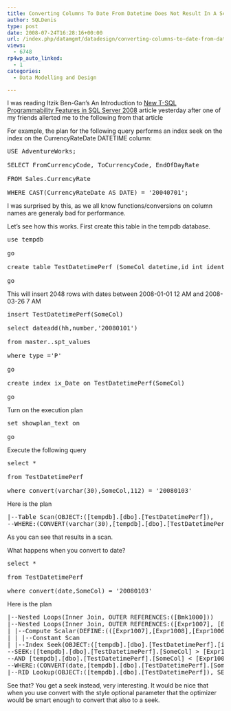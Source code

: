 ```yaml
---
title: Converting Columns To Date From Datetime Does Not Result In A Scan In SQL Server 2008
author: SQLDenis
type: post
date: 2008-07-24T16:28:16+00:00
url: /index.php/datamgmt/datadesign/converting-columns-to-date-from-datetime-2008/
views:
  - 6748
rp4wp_auto_linked:
  - 1
categories:
  - Data Modelling and Design

---
```

I was reading Itzik Ben-Gan&#8217;s An Introduction to [New T-SQL Programmability Features in SQL Server 2008][1] article yesterday after one of my friends allerted me to the following from that article
  
For example, the plan for the following query performs an index seek on the index on the CurrencyRateDate DATETIME column:

<pre>USE AdventureWorks;

SELECT FromCurrencyCode, ToCurrencyCode, EndOfDayRate

FROM Sales.CurrencyRate

WHERE CAST(CurrencyRateDate AS DATE) = '20040701';</pre>

I was surprised by this, as we all know functions/conversions on column names are generaly bad for performance.

Let&#8217;s see how this works. First create this table in the tempdb database.

<pre>use tempdb

go

create table TestDatetimePerf (SomeCol datetime,id int identity)

go</pre>

This will insert 2048 rows with dates between 2008-01-01 12 AM and 2008-03-26 7 AM

<pre>insert TestDatetimePerf(SomeCol)

select dateadd(hh,number,'20080101')

from master..spt_values

where type ='P'

go

create index ix_Date on TestDatetimePerf(SomeCol)

go</pre>

Turn on the execution plan

<pre>set showplan_text on

go</pre>

Execute the following query

<pre>select * 

from TestDatetimePerf

where convert(varchar(30),SomeCol,112) = '20080103'</pre>

Here is the plan

<pre>|--Table Scan(OBJECT:([tempdb].[dbo].[TestDatetimePerf]), 
--WHERE:(CONVERT(varchar(30),[tempdb].[dbo].[TestDatetimePerf].[SomeCol],112)=[@1]))</pre>

As you can see that results in a scan. 

What happens when you convert to date?

<pre>select * 

from TestDatetimePerf

where convert(date,SomeCol) = '20080103'</pre>

Here is the plan

<pre>|--Nested Loops(Inner Join, OUTER REFERENCES:([Bmk1000]))
|--Nested Loops(Inner Join, OUTER REFERENCES:([Expr1007], [Expr1008], [Expr1006]))
| |--Compute Scalar(DEFINE:(([Expr1007],[Expr1008],[Expr1006])=GetRangeThroughConvert('2008-01-03','2008-01-03',(62))))
| | |--Constant Scan
| |--Index Seek(OBJECT:([tempdb].[dbo].[TestDatetimePerf].[ix_Date]), 
--SEEK:([tempdb].[dbo].[TestDatetimePerf].[SomeCol] > [Expr1007] 
--AND [tempdb].[dbo].[TestDatetimePerf].[SomeCol] < [Expr1008]), 
--WHERE:(CONVERT(date,[tempdb].[dbo].[TestDatetimePerf].[SomeCol],0)='2008-01-03') ORDERED FORWARD)
|--RID Lookup(OBJECT:([tempdb].[dbo].[TestDatetimePerf]), SEEK:([Bmk1000]=[Bmk1000]) LOOKUP ORDERED FORWARD)</pre>

See that? You get a seek instead, very interesting. It would be nice that when you use convert with the style optional parameter that the optimizer would be smart enough to convert that also to a seek.

 [1]: http://msdn.microsoft.com/en-gb/library/cc721270(SQL.100).aspx